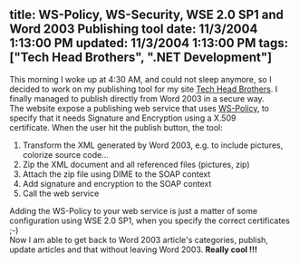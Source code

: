 title: WS-Policy, WS-Security, WSE 2.0 SP1 and Word 2003 Publishing tool
date: 11/3/2004 1:13:00 PM
updated: 11/3/2004 1:13:00 PM
tags: ["Tech Head Brothers", ".NET Development"]
---
This morning I woke up at 4:30 AM, and could not sleep anymore, so I decided to work on my publishing tool for my site [Tech Head Brothers](http://www.techheadbrothers.com "Tech Head Brothers"). I finally managed to publish directly from Word 2003 in a secure way. <br>The website expose a publishing web service that uses [WS-Policy](http://msdn.microsoft.com/library/default.asp?url=/library/en-us/dnglobspec/html/ws-policy.asp), to specify that it needs Signature and Encryption using a X.509 certificate. When the user hit the publish button, the tool:

<ol>
<li>Transform the XML generated by Word 2003, e.g. to include pictures, colorize source code...</li>
<li>Zip the XML document and all referenced files (pictures, zip)</li>
<li>Attach the zip file using DIME to the SOAP context</li>
<li>Add signature and encryption to the SOAP context</li>
<li>Call the web service</li></ol>


Adding the WS-Policy to your web service is just a matter of some configuration using WSE 2.0 SP1, when you specify the correct certificates ;-)<br>Now I am able to get back to Word 2003 article's categories, publish, update articles and that without leaving Word 2003. <strong>Really cool !!!</strong>

